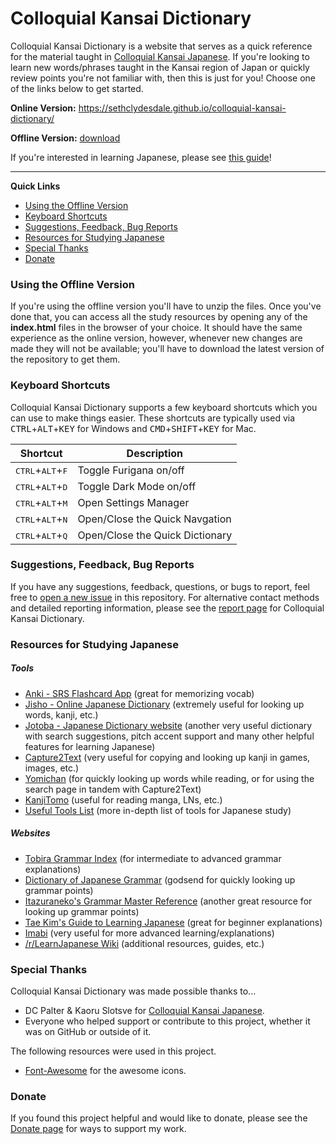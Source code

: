 ﻿# Colloquial Kansai Dictionary
Colloquial Kansai Dictionary is a website that serves as a quick reference for the material taught in [Colloquial Kansai Japanese](https://www.tuttlepublishing.com/language-books/japanese/phrasebooks/colloquial-kansai-japanese). If you're looking to learn new words/phrases taught in the Kansai region of Japan or quickly review points you're not familiar with, then this is just for you! Choose one of the links below to get started.

**Online Version:** https://sethclydesdale.github.io/colloquial-kansai-dictionary/

**Offline Version:** [download](https://github.com/SethClydesdale/colloquial-kansai-dictionary/archive/refs/heads/main.zip)

If you're interested in learning Japanese, please see [this guide](https://sethclydesdale.github.io/genki-study-resources/help/japanese-guide/)!

-----

**Quick Links**
- [Using the Offline Version](#using-the-offline-version)
- [Keyboard Shortcuts](#keyboard-shortcuts)
- [Suggestions, Feedback, Bug Reports](#suggestions-feedback-bug-reports)
- [Resources for Studying Japanese](#resources-for-studying-japanese)
- [Special Thanks](#special-thanks)
- [Donate](#donate)


### Using the Offline Version
If you're using the offline version you'll have to unzip the files. Once you've done that, you can access all the study resources by opening any of the **index.html** files in the browser of your choice. It should have the same experience as the online version, however, whenever new changes are made they will not be available; you'll have to download the latest version of the repository to get them.


### Keyboard Shortcuts
Colloquial Kansai Dictionary supports a few keyboard shortcuts which you can use to make things easier. These shortcuts are typically used via <kbd>CTRL</kbd>+<kbd>ALT</kbd>+<kbd>KEY</kbd> for Windows and <kbd>CMD</kbd>+<kbd>SHIFT</kbd>+<kbd>KEY</kbd> for Mac.

| Shortcut | Description |
| -------- | ----------- |
| <kbd>CTRL</kbd>+<kbd>ALT</kbd>+<kbd>F</kbd> | Toggle Furigana on/off |
| <kbd>CTRL</kbd>+<kbd>ALT</kbd>+<kbd>D</kbd> | Toggle Dark Mode on/off |
| <kbd>CTRL</kbd>+<kbd>ALT</kbd>+<kbd>M</kbd> | Open Settings Manager |
| <kbd>CTRL</kbd>+<kbd>ALT</kbd>+<kbd>N</kbd> | Open/Close the Quick Navgation |
| <kbd>CTRL</kbd>+<kbd>ALT</kbd>+<kbd>Q</kbd> | Open/Close the Quick Dictionary |


### Suggestions, Feedback, Bug Reports
If you have any suggestions, feedback, questions, or bugs to report, feel free to [open a new issue](https://github.com/SethClydesdale/colloquial-kansai-dictionary/issues) in this repository. For alternative contact methods and detailed reporting information, please see the [report page](https://sethclydesdale.github.io/colloquial-kansai-dictionary/report/) for Colloquial Kansai Dictionary.


### Resources for Studying Japanese

##### Tools
- [Anki - SRS Flashcard App](https://apps.ankiweb.net/) (great for memorizing vocab)
- [Jisho - Online Japanese Dictionary](http://jisho.org/) (extremely useful for looking up words, kanji, etc.)
- [Jotoba - Japanese Dictionary website](https://jotoba.de/) (another very useful dictionary with search suggestions, pitch accent support and many other helpful features for learning Japanese)
- [Capture2Text](http://capture2text.sourceforge.net/) (very useful for copying and looking up kanji in games, images, etc.)
- [Yomichan](https://foosoft.net/projects/yomichan/) (for quickly looking up words while reading, or for using the search page in tandem with Capture2Text)
- [KanjiTomo](https://www.kanjitomo.net/) (useful for reading manga, LNs, etc.)
- [Useful Tools List](https://sethclydesdale.github.io/genki-study-resources/help/japanese-guide/#tools) (more in-depth list of tools for Japanese study)

##### Websites
- [Tobira Grammar Index](https://sethclydesdale.github.io/tobira-study-resources/lessons/appendix/grammar-index/) (for intermediate to advanced grammar explanations)
- [Dictionary of Japanese Grammar](https://core6000.neocities.org/dojg/) (godsend for quickly looking up grammar points)
- [Itazuraneko's Grammar Master Reference](https://kenrick95.github.io/itazuraneko/grammar/masterreference) (another great resource for looking up grammar points)
- [Tae Kim's Guide to Learning Japanese](http://www.guidetojapanese.org/learn/) (great for beginner explanations)
- [Imabi](http://www.imabi.net/) (very useful for more advanced learning/explanations)
- [/r/LearnJapanese Wiki](https://www.reddit.com/r/LearnJapanese/wiki/index) (additional resources, guides, etc.)


### Special Thanks
Colloquial Kansai Dictionary was made possible thanks to...
- DC Palter & Kaoru Slotsve for [Colloquial Kansai Japanese](https://www.tuttlepublishing.com/language-books/japanese/phrasebooks/colloquial-kansai-japanese).
- Everyone who helped support or contribute to this project, whether it was on GitHub or outside of it.

The following resources were used in this project.
- [Font-Awesome](https://github.com/FortAwesome/Font-Awesome) for the awesome icons.

### Donate
If you found this project helpful and would like to donate, please see the [Donate page](https://sethclydesdale.github.io/colloquial-kansai-dictionary/donate/) for ways to support my work.
